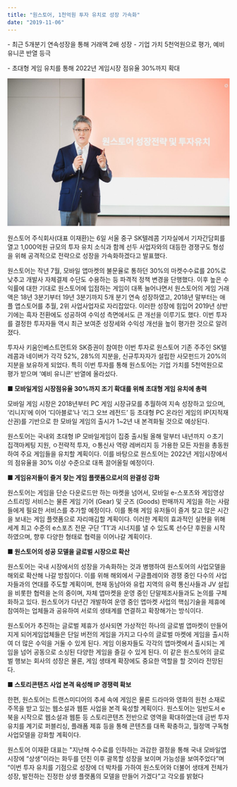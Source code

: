 ```yaml
---
title: "원스토어, 1천억원 투자 유치로 성장 가속화"
date: "2019-11-06"
---
```


\- 최근 5개분기 연속성장을 통해 거래액 2배 성장 - 기업 가치 5천억원으로 평가, 예비 유니콘 반열 등극

\- 초대형 게임 유치를 통해 2022년 게임시장 점유율 30%까지 확대

![](images/현장사진1-1024x681.jpg)

원스토어 주식회사(대표 이재환)는 6일 서울 중구 SK텔레콤 기자실에서 기자간담회를 열고 1,000억원 규모의 투자 유치 소식과 함께 선두 사업자와의 대등한 경쟁구도 형성을 위해 공격적으로 전략으로 성장을 가속화하겠다고 발표했다.

원스토어는 작년 7월, 모바일 앱마켓의 불문율로 통하던 30%의 마켓수수료를 20%로 낮추고 개발사 자체결제 수단도 수용하는 등 파격적 정책 변경을 단행했다. 이후 높은 수익률에 대한 기대로 원스토어에 입점하는 게임이 대폭 늘어나면서 원스토어의 게임 거래액은 18년 3분기부터 19년 3분기까지 5개 분기 연속 성장하였고, 2018년 말부터는 애플 앱스토어를 추월, 2위 사업사업자로 자리잡았다. 이러한 성장에 힘입어 2019년 상반기에는 흑자 전환에도 성공하여 수익성 측면에서도 큰 개선을 이루기도 했다. 이번 투자를 결정한 투자자들 역시 최근 보여준 성장세와 수익성 개선을 높이 평가한 것으로 알려졌다.

투자사 키움인베스트먼트와 SK증권이 참여한 이번 투자로 원스토어 기존 주주인 SK텔레콤과 네이버가 각각 52%, 28%의 지분을, 신규투자자가 설립한 사모펀드가 20%의 지분을 보유하게 되었다. 특히 이번 투자를 통해 원스토어는 기업 가치를 5천억원으로 평가 받으며 ‘예비 유니콘’ 반열에 올라섰다.

**■ 모바일게임 시장점유율 30%까지 조기 확대를 위해 초대형 게임 유치에 총력**

모바일 게임 시장은 2018년부터 PC 게임 시장규모를 추월하여 지속 성장하고 있으며, ‘리니지’에 이어 ‘디아블로’나 ‘리그 오브 레전드’ 등 초대형 PC 온라인 게임의 IP(지적재산권)를 기반으로 한 모바일 게임의 출시가 1~2년 내 본격화될 것으로 예상된다.

원스토어는 국내외 초대형 IP 모바일게임이 집중 출시될 올해 말부터 내년까지 ㅇ초기 집객마케팅 지원, ㅇ전략적 투자, ㅇ통신사 역량 레버리지 등 가용한 모든 자원을 총동원하여 주요 게임들을 유치할 계획이다. 이를 바탕으로 원스토어는 2022년 게임시장에서의 점유율을 30% 이상 수준으로 대폭 끌어올릴 예정이다.

**■ 게임유저들이 즐겨 찾는 게임 플랫폼으로서의 완결성 강화**

원스토어는 게임을 단순 다운로드만 하는 마켓을 넘어서, 모바일 e-스포츠와 게임영상 스트리밍 서비스는 물론 게임 기어 (Gear) 및 굿즈 (Goods) 판매까지 게임을 하는 사람들에게 필요한 서비스를 추가할 예정이다. 이를 통해 게임 유저들이 즐겨 찾고 많은 시간을 보내는 게임 플랫폼으로 자리매김할 계획이다. 이러한 계획의 효과적인 실현을 위해 세계 최고 수준의 e스포츠 전문 구단 ‘T1’과 시너지를 낼 수 있도록 선수단 후원을 시작하였으며, 향후 다양한 형태로 협력을 이어나갈 계획이다.

**■ 원스토어의 성공 모델을 글로벌 시장으로 확산**

원스토어는 국내 시장에서의 성장을 가속화하는 것과 병행하여 원스토어의 사업모델을 해외로 확산해 나갈 방침이다. 이를 위해 해외에서 구글플레이와 경쟁 중인 다수의 사업자들과의 연대를 주도할 계획이며, 현재 동남아와 유럽 지역의 유력 통신사들과 JV 설립을 비롯한 협력을 논의 중이며, 자체 앱마켓을 운영 중인 단말제조사들과도 논의를 구체화하고 있다. 원스토어가 다년간 개발하여 운영 중인 앱마켓 사업의 핵심기술을 제휴에 참여하는 업체들과 공유하여 서로의 생태계를 연결하고 확장해가는 방식이다.

원스토어가 추진하는 글로벌 제휴가 성사되면 가상적인 하나의 글로벌 앱마켓이 만들어지게 되어게임업체들은 단일 버전의 게임을 가지고 다수의 글로벌 마켓에 게임을 출시하여 더 많은 수익을 거둘 수 있게 된다. 게임 이용자들도 각각의 앱마켓에서 출시되는 게임을 넘어 공동으로 소싱된 다양한 게임을 즐길 수 있게 된다. 이 같은 원스토어의 글로벌 행보는 회사의 성장은 물론, 게임 생태계 확장에도 중요한 역할을 할 것이라 전망된다.

**■ 스토리콘텐츠 사업 본격 육성해 IP 경쟁력 확보**

한편, 원스토어는 트랜스미디어의 추세 속에 게임은 물론 드라마와 영화의 원천 소재로 주목을 받고 있는 웹소설과 웹툰 사업을 본격 육성할 계획이다. 원스토어는 일반도서 e북을 시작으로 웹소설과 웹툰 등 스토리콘텐츠 전반으로 영역을 확대하였는데 금번 투자유치를 계기로 퍼블리싱, 플래폼 제휴 등을 통해 콘텐츠를 대폭 확충하고, 월정액 구독형 사업모델을 강화할 계획이다.

원스토어 이재환 대표는 "지난해 수수료를 인하하는 과감한 결정을 통해 국내 모바일앱 시장에 “상생”이라는 화두를 던진 이후 괄목할 성장을 보이며 가능성을 보여주었다”며 “이번 투자 유치를 기점으로 성장에 더 박차를 가하여 원스토어와 더불어 생태계 전체가 성장, 발전하는 진정한 상생 플랫폼의 모델을 만들어 가겠다”고 각오를 밝혔다
